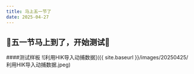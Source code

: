 ```yaml
---
title: 马上五一节了
date: 2025-04-27
---
```

## 🎉五一节马上到了，开始测试🎉
####测试样板
![利用HIK导入动捕数据]({{ site.baseurl }}/images/20250425/利用HIK导入动捕数据.jpeg)
